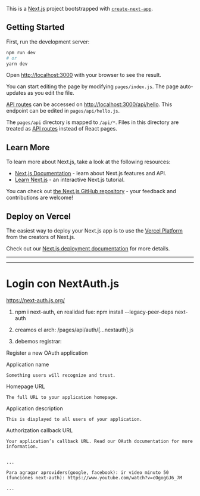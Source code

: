 This is a [Next.js](https://nextjs.org/) project bootstrapped with [`create-next-app`](https://github.com/vercel/next.js/tree/canary/packages/create-next-app).

## Getting Started

First, run the development server:

```bash
npm run dev
# or
yarn dev
```

Open [http://localhost:3000](http://localhost:3000) with your browser to see the result.

You can start editing the page by modifying `pages/index.js`. The page auto-updates as you edit the file.

[API routes](https://nextjs.org/docs/api-routes/introduction) can be accessed on [http://localhost:3000/api/hello](http://localhost:3000/api/hello). This endpoint can be edited in `pages/api/hello.js`.

The `pages/api` directory is mapped to `/api/*`. Files in this directory are treated as [API routes](https://nextjs.org/docs/api-routes/introduction) instead of React pages.

## Learn More

To learn more about Next.js, take a look at the following resources:

- [Next.js Documentation](https://nextjs.org/docs) - learn about Next.js features and API.
- [Learn Next.js](https://nextjs.org/learn) - an interactive Next.js tutorial.

You can check out [the Next.js GitHub repository](https://github.com/vercel/next.js/) - your feedback and contributions are welcome!

## Deploy on Vercel

The easiest way to deploy your Next.js app is to use the [Vercel Platform](https://vercel.com/new?utm_medium=default-template&filter=next.js&utm_source=create-next-app&utm_campaign=create-next-app-readme) from the creators of Next.js.

Check out our [Next.js deployment documentation](https://nextjs.org/docs/deployment) for more details.


-----------------
-----------------

# Login con NextAuth.js
https://next-auth.js.org/

1. npm i next-auth, en realidad fue: npm install --legacy-peer-deps next-auth

2. creamos el arch: /pages/api/auth/[...nextauth].js

3. debemos registrar:

Register a new OAuth application

Application name

    Something users will recognize and trust.

Homepage URL

    The full URL to your application homepage.

Application description

    This is displayed to all users of your application.

Authorization callback URL

    Your application’s callback URL. Read our OAuth documentation for more information.


    ...

    Para agragar aproviders(google, facebook): ir video minuto 50 (funciones next-auth): https://www.youtube.com/watch?v=cOgogGJ6_7M

    ...



     


